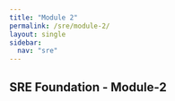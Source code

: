 ```yaml
---
title: "Module 2"
permalink: /sre/module-2/
layout: single
sidebar:
  nav: "sre"
---
```


## SRE Foundation - Module-2